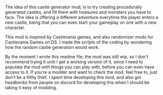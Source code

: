 The idea of this castle generator mod, is to try creating procedurally generated castles, and fill them with 
treasures and monsters you have to face. The idea is offering a different adventure everytime the player enters 
a new castle, being that you can even start your gameplay on one with a new character.

This mod is inspired by Castlevania games, and also randomizer mods for Castlevania Games on DS. I made the scripts of the 
coding by wondering how the random castle generation would work.

By the moment I wrote this readme file, the mod was still wip, so I don't recommend trying it until I get a working version of 
it, since I need to populate the mod with things you can play with, before you can even have access to it.
If you're a modder and want to check the mod, feel free to, just don't be a filthy thief. I spent time developing this mod, 
and also got headbonks from people on discord for developing this when I should be taking it easy of modding.
